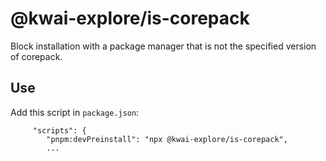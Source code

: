 # @kwai-explore/is-corepack

Block installation with a package manager that is not the specified version of corepack.

## Use

Add this script in `package.json`:

```
     "scripts": {
        "pnpm:devPreinstall": "npx @kwai-explore/is-corepack",
        ...
```
